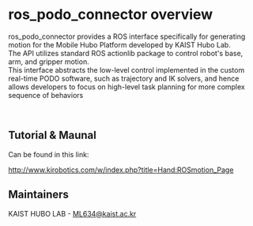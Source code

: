 # ros_podo_connector overview

ros_podo_connector provides a ROS interface specifically for generating motion for the Mobile
Hubo Platform developed by KAIST Hubo Lab.
</br>
The API utilizes standard ROS actionlib package to control robot's base, arm, and gripper
motion. 
</br>
This interface abstracts the low-level control implemented in the custom real-time
PODO software, such as trajectory and IK solvers, and hence allows developers to focus on
high-level task planning for more complex sequence of behaviors

</br>


## Tutorial & Maunal
Can be found in this link: </br>

http://www.kirobotics.com/w/index.php?title=Hand:ROSmotion_Page

Maintainers
----

KAIST HUBO LAB - ML634@kaist.ac.kr
